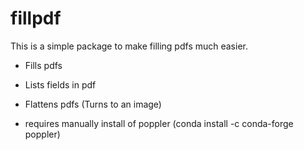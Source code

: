 # fillpdf

This is a simple package to make filling pdfs much easier.

- Fills pdfs
- Lists fields in pdf
- Flattens pdfs (Turns to an image)

- requires manually install of poppler (conda install -c conda-forge poppler)